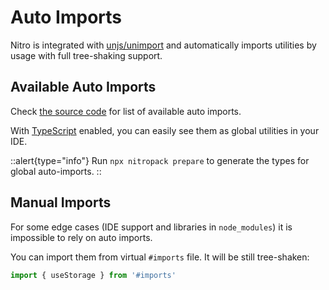 # Auto Imports

Nitro is integrated with [unjs/unimport](https://github.com/unjs/unimport) and automatically imports utilities by usage with full tree-shaking support.

## Available Auto Imports

Check [the source code](https://github.com/unjs/nitro/blob/main/src/imports.ts) for list of available auto imports.

With [TypeScript](/guide/introduction/typescript) enabled, you can easily see them as global utilities in your IDE.

::alert{type="info"}
Run `npx nitropack prepare` to generate the types for global auto-imports.
::

## Manual Imports

For some edge cases (IDE support and libraries in `node_modules`) it is impossible to rely on auto imports.

You can import them from virtual `#imports` file. It will be still tree-shaken:

```js [plugins/test.ts]
import { useStorage } from '#imports'
```
